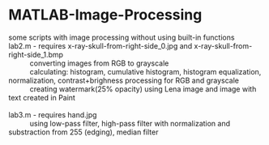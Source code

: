 # MATLAB-Image-Processing
some scripts with image processing without using built-in functions
<br>lab2.m - requires x-ray-skull-from-right-side_0.jpg and x-ray-skull-from-right-side_1.bmp
<br>&emsp;&emsp;&emsp;converting images from RGB to grayscale
<br> &emsp;&emsp;&emsp;calculating: histogram, cumulative histogram, histogram equalization, normalization, contrast+brighness processing for RGB and grayscale
<br>&emsp;&emsp;&emsp;creating watermark(25% opacity) using Lena image and image with text created in Paint
<br><br>lab3.m - requires hand.jpg
<br> &emsp;&emsp;&emsp;using low-pass filter, high-pass filter with normalization and substraction from 255 (edging), median filter
